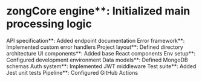 # zongCore engine**: Initialized main processing logic
API specification**: Added endpoint documentation
Error framework**: Implemented custom error handlers
Project layout**: Defined directory architecture
UI components**: Added base React components
Env setup**: Configured development environment
Data models**: Defined MongoDB schemas
Auth system**: Implemented JWT middleware
Test suite**: Added Jest unit tests
Pipeline**: Configured GitHub Actions
